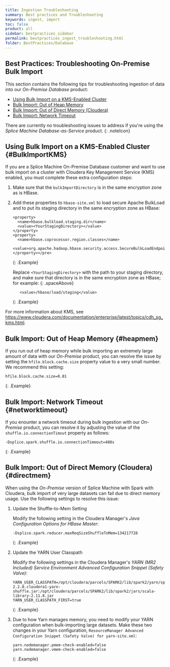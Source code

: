 ```yaml
---
title: Ingestion Troubleshooting
summary: Best practices and Troubleshooting
keywords: ingest, import
toc: false
product: all
sidebar: bestpractices_sidebar
permalink: bestpractices_ingest_troubleshooting.html
folder: BestPractices/Database
---
```

<section>
<div class="TopicContent" data-swiftype-index="true" markdown="1">

# ﻿Best Practices: Troubleshooting On-Premise Bulk Import

This section contains the following tips for troubleshooting ingestion of  data into our *On-Premise Database* product:

* [Using Bulk Import on a KMS-Enabled Cluster](#BulkImportKMS)
* [Bulk Import: Out of Heap Memory](#heapmem)
* [Bulk Import: Out of Direct Memory (Cloudera)](#directmem)
* [Bulk Import: Network Timeout](#networktimeout)

There are currently no troubleshooting issues to address if you're using the *Splice Machine Database-as-Service* product.
{: .noteIcon}

## Using Bulk Import on a KMS-Enabled Cluster {#BulkImportKMS}

If you are a Splice Machine On-Premise Database customer and want to use bulk import on a cluster with Cloudera Key Management Service (KMS) enabled, you must complete these extra configuration steps:

1.  Make sure that the `bulkImportDirectory` is in the same encryption zone as is HBase.
2.  Add these properties to `hbase-site.xml` to load secure Apache BulkLoad and to put its staging directory in the same encryption zone as HBase:

    ```
    <property>
      <name>hbase.bulkload.staging.dir</name>
      <value><YourStagingDirectory></value>
    </property>
    <property>
      <name>hbase.coprocessor.region.classes</name>
      <value>org.apache.hadoop.hbase.security.access.SecureBulkLoadEndpoint</value>
    </property></pre>
    ```
    {: .Example}

    Replace ```<YourStagingDirectory>``` with the path to your staging directory, and make sure that directory is in the same encryption zone as HBase; for example:
    {: .spaceAbove}

    ```
       <value>/hbase/load/staging</value>
    ```
    {: .Example}

For more information about KMS, see <a href="https://www.cloudera.com/documentation/enterprise/latest/topics/cdh_sg_kms.html" target="_blank">https://www.cloudera.com/documentation/enterprise/latest/topics/cdh_sg_kms.html</a>.

## Bulk Import: Out of Heap Memory  {#heapmem}
If you run out of heap memory while bulk importing an extremely large amount of data with our *On-Premise* product, you can resolve the issue by setting the `hfile.block.cache.size` property value to a very small number. We recommend this setting:

```
hfile.block.cache.size=0.01
```
{: .Example}


## Bulk Import: Network Timeout  {#networktimeout}

If you enounter a network timeout during bulk ingestion with our *On-Premise* product, you can resolve it by adjusting the value of the `shuffle.io.connectionTimout` property as follows:

```
-Dsplice.spark.shuffle.io.connectionTimeout=480s
```
{: .Example}


## Bulk Import: Out of Direct Memory (Cloudera)  {#directmem}

When using the *On-Premise* version of Splice Machine with Spark with Cloudera, bulk import of very large datasets can fail due to direct memory usage. Use the following settings to resolve this issue:

1.  Update the Shuffle-to-Mem Setting

    Modify the following setting in the Cloudera Manager's *Java Configuration Options for HBase Master*:

    ```
    -Dsplice.spark.reducer.maxReqSizeShuffleToMem=134217728
    ```
    {: .Example}

2.  Update the YARN User Classpath

    Modify the following settings in the Cloudera Manager's *YARN (MR2 Included) Service Environment Advanced Configuration Snippet (Safety Valve)*:

    ```
    YARN_USER_CLASSPATH=/opt/cloudera/parcels/SPARK2/lib/spark2/yarn/spark-2.2.0.cloudera1-yarn-shuffle.jar:/opt/cloudera/parcels/SPARK2/lib/spark2/jars/scala-library-2.11.8.jar
    YARN_USER_CLASSPATH_FIRST=true
    ```
    {: .Example}

3. Due to how Yarn manages memory, you need to modify your YARN configuration when bulk-importing large datasets. Make these two changes in your Yarn configuration, `ResourceManager Advanced Configuration Snippet (Safety Valve) for yarn-site.xml`:

    ```
    yarn.nodemanager.pmem-check-enabled=false
    yarn.nodemanager.vmem-check-enabled=false
    ```
    {: .Example}

</div>
</section>
